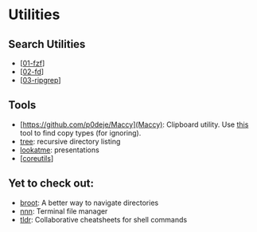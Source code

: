 Utilities
===

Search Utilities
---

- [[01-fzf]]
- [[02-fd]]
- [[03-ripgrep]]

Tools
---

- [https://github.com/p0deje/Maccy](Maccy):
    Clipboard utility. Use [
    this](https://github.com/sindresorhus/Pasteboard-Viewer) tool to find copy
    types (for ignoring).
- [tree](https://formulae.brew.sh/formula/tree): recursive directory listing
- [lookatme](https://github.com/d0c-s4vage/lookatme): presentations
- [[coreutils]]

Yet to check out:
---

- [broot](https://github.com/Canop/broot): A better way to navigate directories
- [nnn](https://github.com/jarun/nnn): Terminal file manager
- [tldr](https://github.com/tldr-pages/tldr): Collaborative cheatsheets for shell commands

[//begin]: # "Autogenerated link references for markdown compatibility"
[01-fzf]: 01-fzf.md "FZF"
[02-fd]: 02-fd.md "fd"
[03-ripgrep]: 03-ripgrep.md "ripgrep"
[coreutils]: coreutils/coreutils.md "CoreUtils"
[//end]: # "Autogenerated link references"